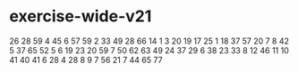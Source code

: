 # exercise-wide-v21
26
28
59
4
45
6
57
59
2
33
49
28
66
14
1
3
20
19
17
25
1
18
37
57
20
7
8
42
5
37
65
52
5
6
19
23
20
59
7
50
62
63
49
24
37
29
6
38
23
33
8
12
46
11
10
41
40
41
6
28
4
28
8
9
7
56
21
7
44
65
77
